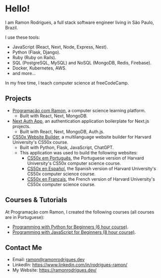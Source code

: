 # Hello!

I am Ramon Rodrigues, a full stack software engineer living in São Paulo, Brazil.

I use these tools:
- JavaScript (React, Next, Node, Express, Nest).
- Python (Flask, Django).
- Ruby (Ruby on Rails).
- SQL (PostgreSQL, MySQL) and NoSQL (MongoDB, Redis, Firebase).
- Docker, Kubernetes, AWS.
- and more...

In my free time, I teach computer science at freeCodeCamp.

## Projects

- [Programação com Ramon](https://www.programacaocomramon.com/), a computer science learning platform.
  - Built with React, Next, MongoDB.
- [Next Auth App](https://github.com/ramonfrombr/next-auth-app), an authentication application boilerplate for Next.js projects.
  - Built with React, Next, MongoDB, Auth.js.
- [CS50x Website Builder](https://github.com/ramonfrombr/cs50x-website-builder), a multilanguage website builder for Harvard University's CS50x course.
  - Built with Python, Flask, JavaScript, ChatGPT.
  - This application was used to build the following websites:
    - [CS50x em Português](https://cs50xemportugues.github.io/), the Portuguese version of Harvard University's CS50x computer science course.
    - [CS50x en Español](https://cs50xenespanol.github.io/), the Spanish version of Harvard University's CS50x computer science course.
    - [CS50x en Français](https://cs50xenfrancais.github.io/), the French version of Harvard University's CS50x computer science course.

## Courses & Tutorials

At Programação com Ramon, I created the following courses (all courses are in Portuguese):
- [Programming with Python for Beginners (6 hour course)](https://www.youtube.com/watch?v=yaqVbs9f_xg).
- [Programming with JavaScript for Beginners (8 hour course)](https://www.youtube.com/watch?v=aA31cVca_hI).

## Contact Me
- Email: ramon@ramonrodrigues.dev
- LinkedIn: <a target="_blank" href="https://www.linkedin.com/in/rodrigues-ramon/">https://www.linkedin.com/in/rodrigues-ramon/</a>
- My Website: <a target="_blank" href="https://ramonrodrigues.dev/">https://ramonrodrigues.dev/</a>
